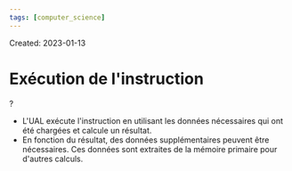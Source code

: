 ```yaml
---
tags: [computer_science] 
---
```

Created: 2023-01-13

# Exécution de l'instruction
?
- L'UAL exécute l'instruction en utilisant les données nécessaires qui ont été chargées et calcule un résultat.
- En fonction du résultat, des données supplémentaires peuvent être nécessaires. Ces données sont extraites de la mémoire primaire pour d'autres calculs.
<!--SR:!2023-01-16,2,230-->